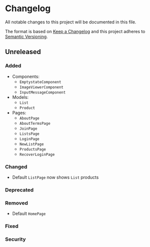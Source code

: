 # Changelog

All notable changes to this project will be documented in this file.

The format is based on [Keep a Changelog](http://keepachangelog.com/en/1.0.0/)
and this project adheres to [Semantic Versioning](http://semver.org/spec/v2.0.0.html).


## Unreleased

### Added
- Components:
  - `EmptystateComponent`
  - `ImageViewerComponent`
  - `InputMessageComponent`
- Models:
  - `List`
  - `Product`
- Pages:
  - `AboutPage`
  - `AboutTermsPage`
  - `JoinPage`
  - `ListsPage`
  - `LoginPage`
  - `NewListPage`
  - `ProductsPage`
  - `RecoverLoginPage`

### Changed
- Default `ListPage` now shows `List` products

### Deprecated

### Removed
- Default `HomePage`

### Fixed

### Security

